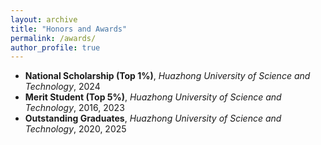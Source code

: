 ```yaml
---
layout: archive
title: "Honors and Awards"
permalink: /awards/
author_profile: true
---
```


<!-- You can list your honors and awards here. You can use Markdown for formatting. -->

*   **National Scholarship (Top 1%)**, *Huazhong University of Science and Technology*, 2024
*   **Merit Student (Top 5%)**, *Huazhong University of Science and Technology*, 2016, 2023
*   **Outstanding Graduates**, *Huazhong University of Science and Technology*, 2020, 2025